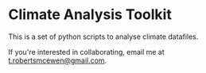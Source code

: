 # Climate Analysis Toolkit

This is a set of python scripts to analyse climate datafiles. 

If you're interested in collaborating, email me at t.robertsmcewen@gmail.com.
